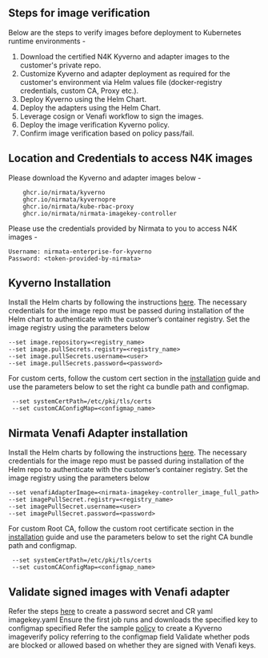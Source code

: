 ## Steps for image verification

Below are the steps to verify images before deployment to Kubernetes runtime environments - 

1. Download the certified N4K Kyverno and adapter images to the customer's private repo.
2. Customize Kyverno and adapter deployment as required for the customer's environment via Helm values file (docker-registry credentials, custom CA, Proxy etc.).
3. Deploy Kyverno using the Helm Chart.
4. Deploy the adapters using the Helm Chart.
5. Leverage cosign or Venafi workflow to sign the images.
6. Deploy the image verification Kyverno policy.
7. Confirm image verification based on policy pass/fail.


## Location and Credentials to access N4K images

Please download the Kyverno and adapter images below - 

        ghcr.io/nirmata/kyverno
        ghcr.io/nirmata/kyvernopre
        ghcr.io/nirmata/kube-rbac-proxy
        ghcr.io/nirmata/nirmata-imagekey-controller


Please use the credentials provided by Nirmata to you to access N4K images - 
```
Username: nirmata-enterprise-for-kyverno
Password: <token-provided-by-nirmata>
```
        
## Kyverno Installation
        
Install the Helm charts by following the instructions [here](https://github.com/nirmata/kyverno-charts/tree/main/charts/nirmata#installing-the-chart). The necessary credentials for the image repo must be passed during installation of the Helm chart to authenticate with the customer’s container registry. Set the image registry using the parameters below
``` 	
--set image.repository=<registry_name>
--set image.pullSecrets.registry=<registry_name>
--set image.pullSecrets.username=<user> 
--set image.pullSecrets.password=<password>
```


For custom certs, follow the custom cert section in the [installation](https://github.com/nirmata/kyverno-charts/tree/main/charts/venafi-adapter#installation) guide and use the parameters below to set the right ca bundle path and configmap. 
```
 --set systemCertPath=/etc/pki/tls/certs
 --set customCAConfigMap=<configmap_name>
```

## Nirmata Venafi Adapter installation


Install the Helm charts by following the instructions [here](https://github.com/nirmata/kyverno-charts/tree/main/charts/venafi-adapter). The necessary credentials for the image repo must be passed during installation of the Helm repo to authenticate with the customer’s container registry. Set the image registry using the parameters below




```
--set venafiAdapterImage=<nirmata-imagekey-controller_image_full_path>
--set imagePullSecret.registry=<registry_name>
--set imagePullSecret.username=<user> 
--set imagePullSecret.password=<password>
```


For custom Root CA, follow the custom root certificate section in the [installation](https://github.com/nirmata/kyverno-charts/tree/main/charts/venafi-adapter#installation) guide and use the parameters below to set the right CA bundle path and configmap.


```
 --set systemCertPath=/etc/pki/tls/certs
 --set customCAConfigMap=<configmap_name>
```



## Validate signed images with Venafi adapter


Refer the steps [here](https://github.com/nirmata/kyverno-charts/tree/main/charts/venafi-adapter#test-a-sample-policy) to create a password secret and CR yaml imagekey.yaml
Ensure the first job runs and downloads the specified key to configmap specified
Refer the sample [policy](https://github.com/dolisss/kyverno_policies/blob/main/supply-chain/verify_image_venafi.yaml) to create a Kyverno imageverify policy referring to the configmap field
Validate  whether pods are blocked or allowed based on whether they are signed with Venafi keys.

